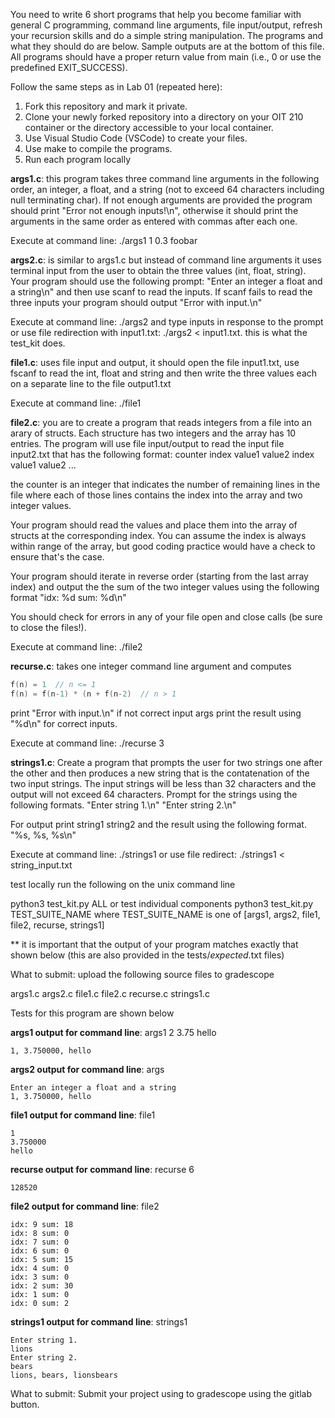 You need to write 6 short programs that help you become familiar with general
C programming, command line arguments, file input/output, refresh 
your recursion skills and do a simple string manipulation.  The programs 
and what they should do are below. Sample outputs are at the bottom of this file.  
All programs should have a proper return value from main (i.e., 0 or use 
the predefined EXIT_SUCCESS).

Follow the same steps as in Lab 01 (repeated here):
1. Fork this repository and mark it private.
2. Clone your newly forked repository into a directory on your OIT 210 container or the directory accessible to your local container.
3. Use Visual Studio Code (VSCode) to create your files.
4. Use make to compile the programs.
5. Run each program locally

**args1.c**: this program takes three command line arguments in the following order,
an integer, a float, and a string (not to exceed 64 characters including null 
terminating char).  If not enough arguments are provided the program should 
print "Error not enough inputs!\n", otherwise it should print the arguments in the
same order as entered with commas after each one.

Execute at command line: ./args1 1 0.3 foobar

**args2.c**: is similar to args1.c but instead of command line arguments it 
uses terminal input from the user to obtain the three values (int, float, string).
Your program should use the following prompt:
"Enter an integer a float and a string\n" 
and then use scanf to read the inputs.  If scanf fails to read the three 
inputs your program should output "Error with input.\n"

Execute at command line: ./args2 and type inputs in response to the prompt
or use file redirection with input1.txt: ./args2 < input1.txt. this is what the test_kit does.

**file1.c**: uses file input and output, it should open the file input1.txt, use fscanf
to read the int, float and string and then write the three values each on a separate
line to the file output1.txt

Execute at command line: ./file1

**file2.c**: you are to create a program that reads integers from a file into 
an arary of structs. Each structure has two integers and the array has 10 entries.
The program will use file input/output to read the input file input2.txt that has the
following format:
counter
index value1 value2
index value1 value2
...

the counter is an integer that indicates the number of remaining lines in the file
where each of those lines contains the index into the array and two integer values.

Your program should read the values and place them into the array of structs at the
corresponding index.  You can assume the index is always within range of the array,
but good coding practice would have a check to ensure that's the case.

Your program should iterate in reverse order (starting from the last array index)
and output the the sum of the two integer values  using the following format
"idx: %d sum: %d\n"

You should check for errors in any of your file open and close calls (be sure to
close the files!).

Execute at command line: ./file2

**recurse.c**: takes one integer command line argument and computes
```C
f(n) = 1  // n <= 1
f(n) = f(n-1) * (n + f(n-2)  // n > 1
```

print "Error with input.\n" if not correct input args
print the result using "%d\n" for correct inputs.

Execute at command line: ./recurse 3

**strings1.c**: Create a program that prompts the user for two strings one after the other
and then produces a new string that is the contatenation of the two input strings.
The input strings will be less than 32 characters and the output will not exceed 64
characters.  Prompt for the strings using the following formats.
"Enter string 1.\n"
"Enter string 2.\n"

For output print string1 string2 and the result using the following format.
"%s, %s, %s\n"

Execute at command line: ./strings1 or use file redirect: ./strings1 < string_input.txt


test locally
run the following on the unix command line

python3 test_kit.py ALL
or test individual components 
python3 test_kit.py TEST_SUITE_NAME where TEST_SUITE_NAME is one of [args1, args2, file1, file2, recurse, strings1]

** it is important that the output of your program matches exactly that shown below (this are also provided in the tests/*_expected_*.txt files)

What to submit:
upload the following source files to gradescope

args1.c
args2.c
file1.c
file2.c
recurse.c
strings1.c


Tests for this program are shown below

**args1 output for command line**: args1 2 3.75 hello
```
1, 3.750000, hello
```

**args2 output for command line**: args
```
Enter an integer a float and a string
1, 3.750000, hello
```

**file1 output for command line**: file1
```
1
3.750000
hello
```

**recurse output for command line**: recurse 6
```
128520
```

**file2 output for command line**: file2
```
idx: 9 sum: 18
idx: 8 sum: 0
idx: 7 sum: 0
idx: 6 sum: 0
idx: 5 sum: 15
idx: 4 sum: 0
idx: 3 sum: 0
idx: 2 sum: 30
idx: 1 sum: 0
idx: 0 sum: 2
```


**strings1 output for command line**: strings1
```
Enter string 1.
lions
Enter string 2.
bears
lions, bears, lionsbears
```

What to submit:
Submit your project using to gradescope using the gitlab button.